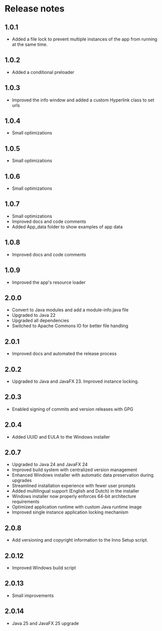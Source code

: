 # Release notes
## 1.0.1
- Added a file lock to prevent multiple instances of the app from running at the same time.
## 1.0.2
- Added a conditional preloader
## 1.0.3
- Improved the info window and added a custom Hyperlink class to set urls
## 1.0.4
- Small optimizations
## 1.0.5
- Small optimizations
## 1.0.6
- Small optimizations
## 1.0.7
- Small optimizations
- Improved docs and code comments
- Added App_data folder to show examples of app data
## 1.0.8
- Improved docs and code comments
## 1.0.9
- Improved the app's resource loader
## 2.0.0
- Convert to Java modules and add a module-info.java file
- Upgraded to Java 22
- Upgraded all dependencies
- Switched to Apache Commons IO for better file handling
## 2.0.1
- Improved docs and automated the release process
## 2.0.2
- Upgraded to Java and JavaFX 23. Improved instance locking.
## 2.0.3
- Enabled signing of commits and version releases with GPG
## 2.0.4
- Added UUID and EULA to the Windows installer
## 2.0.7
- Upgraded to Java 24 and JavaFX 24
- Improved build system with centralized version management
- Enhanced Windows installer with automatic data preservation during upgrades
- Streamlined installation experience with fewer user prompts
- Added multilingual support (English and Dutch) in the installer
- Windows installer now properly enforces 64-bit architecture requirements
- Optimized application runtime with custom Java runtime image
- Improved single instance application locking mechanism
## 2.0.8
- Add versioning and copyright information to the Inno Setup script.
## 2.0.12
- Improved Windows build script
## 2.0.13
- Small improvements
## 2.0.14
- Java 25 and JavaFX 25 upgrade